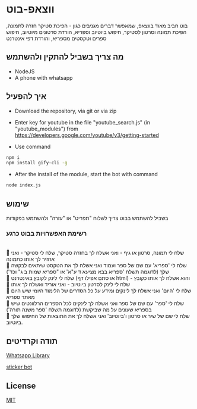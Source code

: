 # ווצאפ-בוט
בוט חביב מאוד בווצאפ, שמאפשר דברים מגניבים כגון - הפיכת סטיקר חזרה לתמונה, הפיכת תמונה וסרטון לסטיקר, חיפוש ביוטיוב וספריא, הורדת סרטונים מיוטיוב, חיפוש ספרים וטקסטים מספריא, והורדת דפי אינטרנט

## מה צריך בשביל להתקין ולהשתמש
- NodeJS
- A phone with whatsapp

## איך להפעיל
- Download the repository, via git or via zip
- Enter key for youtube in the file "youtube_search.js" (in "youtube_modules") from https://developers.google.com/youtube/v3/getting-started

- Use command
```bash
npm i
npm install gify-cli -g
```

- After the install of the module, start the bot with command
```bash
node index.js
```
## שימוש
בשביל להשתמש בבוט צריך לשלוח "תפריט" או "עזרה" ולהשתמש בפקודות
### רשימת האפשרויות בבוט כרגע
<br/>🌟 שלח לי תמונה, סרטון או גיף - ואני אשלח לך בחזרה סטיקר, שלח לי סטיקר - ואני אחזיר לך אותו כתמונה
<br/>🌟 שלח לי 'ספריא' עם שם של ספר ועמוד ואני אשלח לך את הטקסט שיתאים לבקשה שלך (לדוגמה תשלח 'ספריא בבא מציעא ד ע"א' או "ספריא שמות ב ג" וכד')
<br/>🌟 שלח לי לינק לקובץ באינטרנט (או סתם אפילו דף html) - והוא אשלח לך אותו כקובץ
<br/>🌟 שלח לי לינק לסרטון ביוטיוב - ואני אוריד ואשלח לך אותו
<br/>🌟 שלח לי 'היום' ואני אשלח לך לינקים ומידע על כל הסדרים של הלימוד היומי שיש היום מאתר ספריא
<br/>🌟 שלח לי 'ספר' עם שם של ספר ואני אשלח לך לינקים לכל הספרים הרלוונטים שיש בספריא שעונים על מה שביקשת (לדוגמה תשלח 'ספר משנה תורה')
<br/>🌟 שלח לי שם של שיר או סרטון ו'ביוטיוב' ואני אשלח לך את התוצאות של החיפוש שלך ביוטיוב.

## תודה וקרדיטים
[Whatsapp Library](https://github.com/open-wa/wa-automate-nodejs)

[sticker bot](https://github.com/Claxl/StickerBot)
## License
[MIT](https://choosealicense.com/licenses/mit/)
